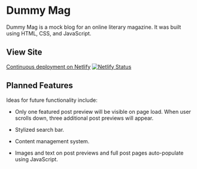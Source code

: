 # Dummy Mag

Dummy Mag is a mock blog for an online literary magazine. It was built using HTML, CSS, and JavaScript.

## View Site

[Continuous deployment on Netlify](https://elegant-northcutt-fd1406.netlify.app/) 
[![Netlify Status](https://api.netlify.com/api/v1/badges/ee98c2fb-3691-4912-a3da-8128d192fae8/deploy-status)](https://app.netlify.com/sites/elegant-northcutt-fd1406/deploys)

## Planned Features

Ideas for future functionality include:

- Only one featured post preview will be visible on page load. When user scrolls down, three additional post previews will appear.

- Stylized search bar.

- Content management system.

- Images and text on post previews and full post pages auto-populate using JavaScript.

